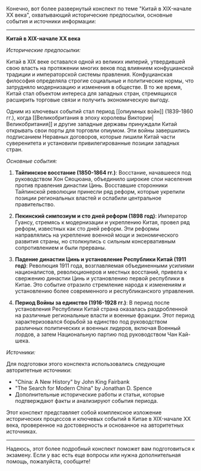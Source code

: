 Конечно, вот более развернутый конспект по теме "Китай в XIX-начале XX века", охватывающий исторические предпосылки, основные события и источники информации:

---

**Китай в XIX-начале XX века**

*Исторические предпосылки:*

Китай в XIX веке оставался одной из великих империй, утвердившей свою власть на протяжении многих веков под влиянием конфуцианской традиции и императорской системы правления. Конфуцианская философия определяла строгие социальные и политические нормы, что затрудняло модернизацию и изменения в обществе. В то же время, Китай стал объектом интереса для западных стран, стремящихся расширить торговые связи и получить экономическую выгоду.

Одним из ключевых событий стал период [[опиумных войн]] (1839-1860 гг.), когда [[Великобритания в эпоху королевы Виктории|Великобритания]] и другие западные державы принуждали Китай открывать свои порты для торговли опиумом. Эти войны завершились подписанием Неравных договоров, которые лишили Китай части суверенитета и установили привилегированные позиции западных стран.

*Основные события:*

1. **Тайпинское восстание (1850-1864 гг.)**: Восстание, начавшееся под руководством Хон Сяоцюана, объединило широкие слои населения против правления династии Цинь. Восставшие сторонники Тайпинской революции принесли ряд реформ, которые укрепили позиции региональных властей и ослабили центральное правительство.

2. **Пекинский симпозиум и сто дней реформ (1898 год)**: Император Гуансу, стремясь к модернизации и укреплению Китая, провел ряд реформ, известных как сто дней реформ. Эти реформы направлялись на укрепление военной мощи и экономического развития страны, но столкнулись с сильным консервативным сопротивлением и были прерваны.

3. **Падение династии Цинь и установление Республики Китай (1911 год)**: Революция 1911 года, возглавляемая объединенными усилиями националистов, революционеров и местных восстаний, привела к свержению династии Цинь и установлению первой республики в Китае. Это событие отразило стремление народа к изменениям и установлению более современного и республиканского управления.

4. **Период Войны за единство (1916-1928 гг.)**: В период после установления Республики Китай страна оказалась раздробленной на различные региональные власти и военные фракции. Этот период характеризовался борьбой за единство под руководством различных политических и военных лидеров, включая Военный лордов, а затем Национальную партию под руководством Чан Кай-шека.

*Источники:*

Для подготовки этого конспекта использовались следующие авторитетные источники:

- "China: A New History" by John King Fairbank
- "The Search for Modern China" by Jonathan D. Spence
- Дополнительные исторические работы и статьи, которые подтверждают факты и анализируют события периода.

Этот конспект представляет собой комплексное изложение исторических процессов и ключевых событий в Китае в XIX-начале XX века, проверенное на достоверность и основанное на авторитетных источниках.

---

Надеюсь, этот более подробный конспект поможет вам подготовиться к экзамену. Если у вас есть еще вопросы или нужна дополнительная помощь, пожалуйста, сообщите!